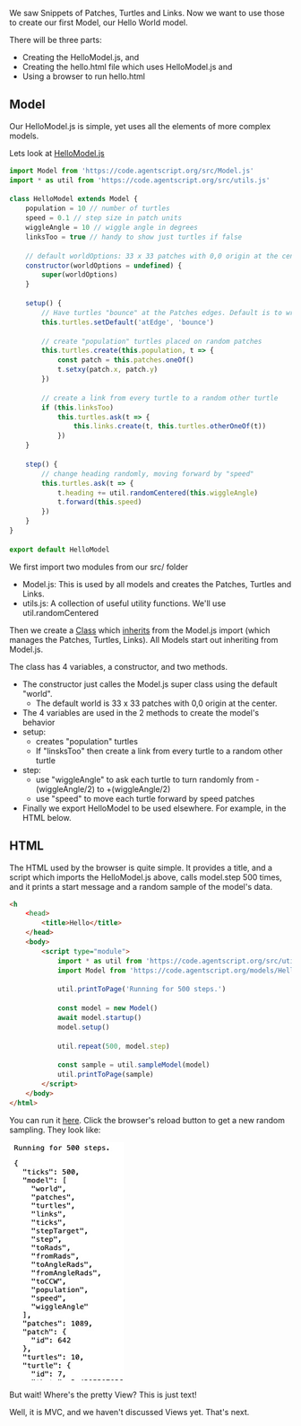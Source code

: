 <!-- # Model -->

We saw Snippets of Patches, Turtles and Links. Now we want to use those
to create our first Model, our Hello World model.

There will be three parts:

-   Creating the HelloModel.js, and
-   Creating the hello.html file which uses HelloModel.js and
-   Using a browser to run hello.html

## Model

Our HelloModel.js is simple, yet uses all the elements of more complex models.

Lets look at [HelloModel.js](https://code.agentscript.org/models/HelloModel.js)

```javascript
import Model from 'https://code.agentscript.org/src/Model.js'
import * as util from 'https://code.agentscript.org/src/utils.js'

class HelloModel extends Model {
    population = 10 // number of turtles
    speed = 0.1 // step size in patch units
    wiggleAngle = 10 // wiggle angle in degrees
    linksToo = true // handy to show just turtles if false

    // default worldOptions: 33 x 33 patches with 0,0 origin at the center.
    constructor(worldOptions = undefined) {
        super(worldOptions)
    }

    setup() {
        // Have turtles "bounce" at the Patches edges. Default is to wrap
        this.turtles.setDefault('atEdge', 'bounce')

        // create "population" turtles placed on random patches
        this.turtles.create(this.population, t => {
            const patch = this.patches.oneOf()
            t.setxy(patch.x, patch.y)
        })

        // create a link from every turtle to a random other turtle
        if (this.linksToo)
            this.turtles.ask(t => {
                this.links.create(t, this.turtles.otherOneOf(t))
            })
    }

    step() {
        // change heading randomly, moving forward by "speed"
        this.turtles.ask(t => {
            t.heading += util.randomCentered(this.wiggleAngle)
            t.forward(this.speed)
        })
    }
}

export default HelloModel
```

We first import two modules from our src/ folder

-   Model.js: This is used by all models and creates the Patches, Turtles and Links.
-   utils.js: A collection of useful utility functions. We'll use util.randomCentered

Then we create a [Class](https://javascript.info/class) which [inherits](https://javascript.info/class-inheritance) from the Model.js import (which manages the Patches, Turtles, Links). All Models start out inheriting from Model.js.

The class has 4 variables, a constructor, and two methods.

-   The constructor just calles the Model.js super class using the default "world".
    -   The default world is 33 x 33 patches with 0,0 origin at the center.
-   The 4 variables are used in the 2 methods to create the model's behavior
-   setup:
    -   creates "population" turtles
    -   If "linsksToo" then create a link from every turtle to a random other turtle
-   step:
    -   use "wiggleAngle" to ask each turtle to turn randomly from -(wiggleAngle/2) to +(wiggleAngle/2)
    -   use "speed" to move each turtle forward by speed patches
-   Finally we export HelloModel to be used elsewhere. For example, in the HTML below.

## HTML

The HTML used by the browser is quite simple. It provides a title, and a script which imports the HelloModel.js above, calls model.step 500 times, and it prints a start message and a random sample of the model's data.

```html
<h
    <head>
        <title>Hello</title>
    </head>
    <body>
        <script type="module">
            import * as util from 'https://code.agentscript.org/src/utils.js'
            import Model from 'https://code.agentscript.org/models/HelloModel.js'

            util.printToPage('Running for 500 steps.')

            const model = new Model()
            await model.startup()
            model.setup()

            util.repeat(500, model.step)

            const sample = util.sampleModel(model)
            util.printToPage(sample)
        </script>
    </body>
</html>
```

You can run it [here](https://code.agentscript.org/views1/hello.html). Click the browser's reload button to get a new random sampling. They look like:

![Image](/config/cleantheme/static/RandomSample.jpg)

But wait! Where's the pretty View? This is just text!

Well, it is MVC, and we haven't discussed Views yet. That's next.

